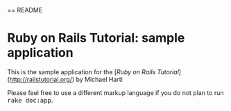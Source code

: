 == README

# Ruby on Rails Tutorial: sample application

This is the sample application for
the [*Ruby on Rails Tutorial*] (http://railstutorial.org/)
by Michael Hartl 


Please feel free to use a different markup language if you do not plan to run
<tt>rake doc:app</tt>.
